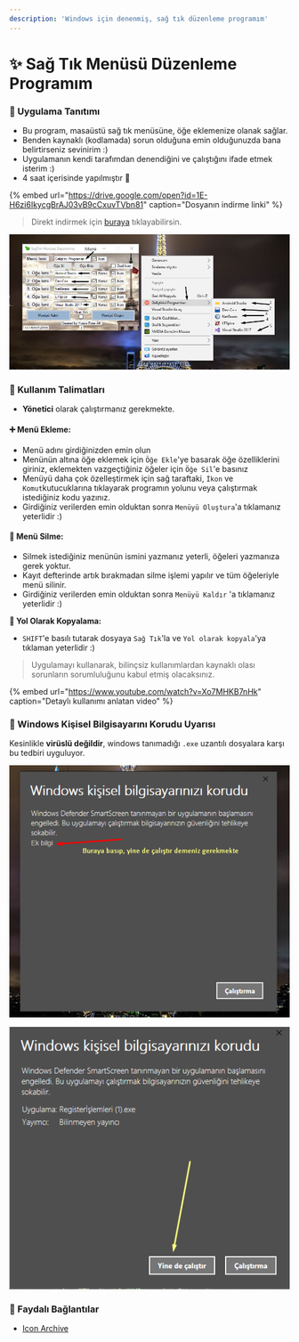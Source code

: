 ```yaml
---
description: 'Windows için denenmiş, sağ tık düzenleme programım'
---
```


# ✨ Sağ Tık Menüsü Düzenleme Programım

###  🦚 Uygulama Tanıtımı

* Bu program, masaüstü sağ tık menüsüne, öğe eklemenize olanak sağlar.
* Benden kaynaklı \(kodlamada\) sorun olduğuna emin olduğunuzda bana belirtirseniz sevinirim :\)
* Uygulamanın kendi tarafımdan denendiğini ve çalıştığını ifade etmek isterim :\)
* 4 saat içerisinde yapılmıştır 🥱

{% embed url="https://drive.google.com/open?id=1E-H6zi6IkycgBrAJ03vB9cCxuvTVbn81" caption="Dosyanın indirme linki" %}

> Direkt indirmek için [buraya](https://drive.google.com/uc?id=1E-H6zi6IkycgBrAJ03vB9cCxuvTVbn81) tıklayabilirsin.

![Sa&#x11F; T&#x131;k Men&#xFC;s&#xFC; D&#xFC;zenleme &#xF6;rnek kullan&#x131;m&#x131;](../.gitbook/assets/image.png)

### 🎌 Kullanım Talimatları

* **Yönetici** olarak çalıştırmanız gerekmekte.

#### ➕ Menü Ekleme:

* Menü adını girdiğinizden emin olun
* Menünün altına öğe eklemek için `Öğe Ekle`'ye basarak öğe özelliklerini giriniz, eklemekten vazgeçtiğiniz öğeler için `Öğe Sil`'e basınız
* Menüyü daha çok özelleştirmek için sağ taraftaki, `İkon` ve `Komut`kutucuklarına tıklayarak programın yolunu veya çalıştırmak istediğiniz kodu yazınız.
* Girdiğiniz verilerden emin olduktan sonra `Menüyü Oluştura`'a tıklamanız yeterlidir :\)

#### 🧹 Menü Silme:

* Silmek istediğiniz menünün ismini yazmanız yeterli, öğeleri yazmanıza gerek yoktur.
* Kayıt defterinde artık bırakmadan silme işlemi yapılır ve tüm öğeleriyle menü silinir.
* Girdiğiniz verilerden emin olduktan sonra `Menüyü Kaldır` 'a tıklamanız yeterlidir :\)

**🚩 Yol Olarak Kopyalama:**

* `SHIFT`'e basılı tutarak dosyaya `Sağ Tık`'la ve `Yol olarak kopyala`'ya tıklaman yeterlidir :\)

> Uygulamayı kullanarak, bilinçsiz kullanımlardan kaynaklı  olası sorunların sorumluluğunu kabul etmiş olacaksınız.

{% embed url="https://www.youtube.com/watch?v=Xo7MHKB7nHk" caption="Detaylı kullanımı anlatan video" %}

###  🔐 Windows Kişisel Bilgisayarını Korudu Uyarısı

Kesinlikle **virüslü değildir**, windows tanımadığı `.exe` uzantılı dosyalara karşı bu tedbiri uyguluyor.

![](../.gitbook/assets/image%20%283%29.png)

![](../.gitbook/assets/image%20%281%29.png)

### 🔗 Faydalı Bağlantılar

*  [Icon Archive](http://www.iconarchive.com/)

